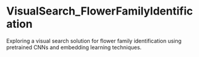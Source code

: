 # VisualSearch_FlowerFamilyIdentification
Exploring a visual search solution for flower family identification using pretrained CNNs and embedding learning techniques.
